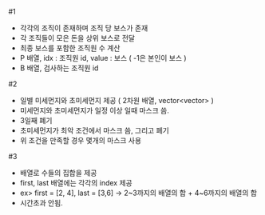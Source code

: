#1
- 각각의 조직이 존재하며 조직 당 보스가 존재
- 각 조직들이 모은 돈을 상위 보스로 전달
- 최종 보스를 포함한 조직원 수 계산
- P 배열, idx : 조직원 id, value : 보스 ( -1은 본인이 보스 ) 
- B 배열, 검사하는 조직원 id

#2
- 일별 미세먼지와 초미세먼지 제공 ( 2차원 배열, vector<vector<int>> )
- 미세먼지와 초미세먼지가 일정 이상 일때 마스크 씀.
- 3일째 폐기
- 초미세먼지가 최악 조건에서 마스크 씀, 그리고 폐기
- 위 조건을 만족할 경우 몇개의 마스크 사용 
  
#3
- 배열로 수들의 집합을 제공
- first, last 배열에는 각각의 index 제공 
- ex> first = [2, 4], last = [3,6] -> 2~3까지의 배열의 합 + 4~6까지의 배열의 합
- 시간초과 안됨.
  

